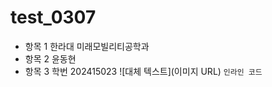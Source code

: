# test_0307
- 항목 1 한라대 미래모빌리티공학과 
- 항목 2 윤동현
- 항목 3 학번 202415023
![대체 텍스트](이미지 URL)
`인라인 코드`
```코드 ㅇㄹㅇ
